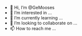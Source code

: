 - 👋 Hi, I’m @GeMooses
- 👀 I’m interested in ...
- 🌱 I’m currently learning ...
- 💞️ I’m looking to collaborate on ...
- 📫 How to reach me ...

<!---
GeMooses/GeMooses is a ✨ special ✨ repository because its `README.md` (this file) appears on your GitHub profile.
You can click the Preview link to take a look at your changes.
--->
